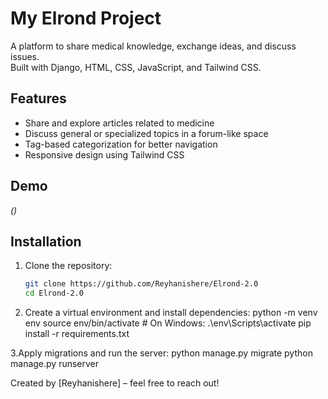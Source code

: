 ﻿# My Elrond Project
A platform to share medical knowledge, exchange ideas, and discuss issues.  
Built with Django, HTML, CSS, JavaScript, and Tailwind CSS.

## Features

- Share and explore articles related to medicine
- Discuss general or specialized topics in a forum-like space
- Tag-based categorization for better navigation
- Responsive design using Tailwind CSS

## Demo

*()*

## Installation

1. Clone the repository:
   ```bash
   git clone https://github.com/Reyhanishere/Elrond-2.0
   cd Elrond-2.0
2. Create a virtual environment and install dependencies:
    python -m venv env
    source env/bin/activate  # On Windows: .\env\Scripts\activate
    pip install -r requirements.txt

3.Apply migrations and run the server:
    python manage.py migrate
    python manage.py runserver

Created by [Reyhanishere] – feel free to reach out!